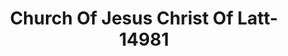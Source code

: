 ---
f_zip-code: 98370
f_state-code: WA
title: Church Of Jesus Christ Of Latt-14981
f_phone: 360-779-9197
f_city-only: Poulsbo
f_address: 2138 Ne Mesford Rd Poulsbo
f_location-unique-id: '14981'
slug: church-of-jesus-christ-of-latt-14981
updated-on: '2024-05-30T13:46:58.046Z'
created-on: '2024-05-30T13:36:59.803Z'
published-on: '2024-05-30T13:54:32.469Z'
f_city-state: cms/city/poulsbo-wa.md
f_company: cms/company/church-of-jesus-christ-of-latt.md
f_state: cms/state/washington.md
layout: '[payday-loan].html'
tags: payday-loan
---